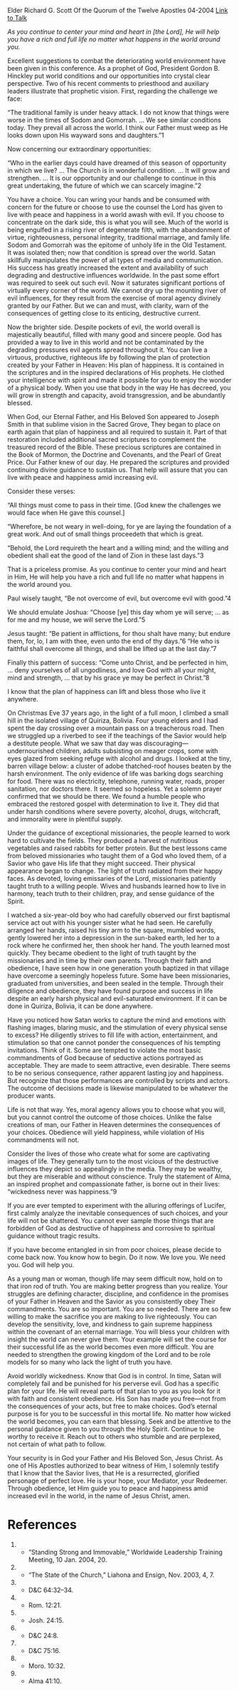 Elder Richard G. Scott
Of the Quorum of the Twelve Apostles
04-2004
[Link to Talk](https://www.churchofjesuschrist.org/study/general-conference/2004/04/how-to-live-well-amid-increasing-evil?lang=eng)

_As you continue to center your mind and heart in [the Lord], He will help you have a rich and full life no matter what happens in the world around you._

Excellent suggestions to combat the deteriorating world environment have been given in this conference. As a prophet of God, President Gordon B. Hinckley put world conditions and our opportunities into crystal clear perspective. Two of his recent comments to priesthood and auxiliary leaders illustrate that prophetic vision. First, regarding the challenge we face:

“The traditional family is under heavy attack. I do not know that things were worse in the times of Sodom and Gomorrah. … We see similar conditions today. They prevail all across the world. I think our Father must weep as He looks down upon His wayward sons and daughters.”1

Now concerning our extraordinary opportunities:

“Who in the earlier days could have dreamed of this season of opportunity in which we live? … The Church is in wonderful condition. … It will grow and strengthen. … It is our opportunity and our challenge to continue in this great undertaking, the future of which we can scarcely imagine.”2

You have a choice. You can wring your hands and be consumed with concern for the future or choose to use the counsel the Lord has given to live with peace and happiness in a world awash with evil. If you choose to concentrate on the dark side, this is what you will see. Much of the world is being engulfed in a rising river of degenerate filth, with the abandonment of virtue, righteousness, personal integrity, traditional marriage, and family life. Sodom and Gomorrah was the epitome of unholy life in the Old Testament. It was isolated then; now that condition is spread over the world. Satan skillfully manipulates the power of all types of media and communication. His success has greatly increased the extent and availability of such degrading and destructive influences worldwide. In the past some effort was required to seek out such evil. Now it saturates significant portions of virtually every corner of the world. We cannot dry up the mounting river of evil influences, for they result from the exercise of moral agency divinely granted by our Father. But we can and must, with clarity, warn of the consequences of getting close to its enticing, destructive current.

Now the brighter side. Despite pockets of evil, the world overall is majestically beautiful, filled with many good and sincere people. God has provided a way to live in this world and not be contaminated by the degrading pressures evil agents spread throughout it. You can live a virtuous, productive, righteous life by following the plan of protection created by your Father in Heaven: His plan of happiness. It is contained in the scriptures and in the inspired declarations of His prophets. He clothed your intelligence with spirit and made it possible for you to enjoy the wonder of a physical body. When you use that body in the way He has decreed, you will grow in strength and capacity, avoid transgression, and be abundantly blessed.

When God, our Eternal Father, and His Beloved Son appeared to Joseph Smith in that sublime vision in the Sacred Grove, They began to place on earth again that plan of happiness and all required to sustain it. Part of that restoration included additional sacred scriptures to complement the treasured record of the Bible. These precious scriptures are contained in the Book of Mormon, the Doctrine and Covenants, and the Pearl of Great Price. Our Father knew of our day. He prepared the scriptures and provided continuing divine guidance to sustain us. That help will assure that you can live with peace and happiness amid increasing evil.

Consider these verses:

“All things must come to pass in their time. [God knew the challenges we would face when He gave this counsel.]

“Wherefore, be not weary in well-doing, for ye are laying the foundation of a great work. And out of small things proceedeth that which is great.

“Behold, the Lord requireth the heart and a willing mind; and the willing and obedient shall eat the good of the land of Zion in these last days.”3

That is a priceless promise. As you continue to center your mind and heart in Him, He will help you have a rich and full life no matter what happens in the world around you.

Paul wisely taught, “Be not overcome of evil, but overcome evil with good.”4

We should emulate Joshua: “Choose [ye] this day whom ye will serve; … as for me and my house, we will serve the Lord.”5

Jesus taught: “Be patient in afflictions, for thou shalt have many; but endure them, for, lo, I am with thee, even unto the end of thy days.”6 “He who is faithful shall overcome all things, and shall be lifted up at the last day.”7

Finally this pattern of success: “Come unto Christ, and be perfected in him, … deny yourselves of all ungodliness, and love God with all your might, mind and strength, … that by his grace ye may be perfect in Christ.”8

I know that the plan of happiness can lift and bless those who live it anywhere.

On Christmas Eve 37 years ago, in the light of a full moon, I climbed a small hill in the isolated village of Quiriza, Bolivia. Four young elders and I had spent the day crossing over a mountain pass on a treacherous road. Then we struggled up a riverbed to see if the teachings of the Savior would help a destitute people. What we saw that day was discouraging—undernourished children, adults subsisting on meager crops, some with eyes glazed from seeking refuge with alcohol and drugs. I looked at the tiny, barren village below: a cluster of adobe thatched-roof houses beaten by the harsh environment. The only evidence of life was barking dogs searching for food. There was no electricity, telephone, running water, roads, proper sanitation, nor doctors there. It seemed so hopeless. Yet a solemn prayer confirmed that we should be there. We found a humble people who embraced the restored gospel with determination to live it. They did that under harsh conditions where severe poverty, alcohol, drugs, witchcraft, and immorality were in plentiful supply.

Under the guidance of exceptional missionaries, the people learned to work hard to cultivate the fields. They produced a harvest of nutritious vegetables and raised rabbits for better protein. But the best lessons came from beloved missionaries who taught them of a God who loved them, of a Savior who gave His life that they might succeed. Their physical appearance began to change. The light of truth radiated from their happy faces. As devoted, loving emissaries of the Lord, missionaries patiently taught truth to a willing people. Wives and husbands learned how to live in harmony, teach truth to their children, pray, and sense guidance of the Spirit.

I watched a six-year-old boy who had carefully observed our first baptismal service act out with his younger sister what he had seen. He carefully arranged her hands, raised his tiny arm to the square, mumbled words, gently lowered her into a depression in the sun-baked earth, led her to a rock where he confirmed her, then shook her hand. The youth learned most quickly. They became obedient to the light of truth taught by the missionaries and in time by their own parents. Through their faith and obedience, I have seen how in one generation youth baptized in that village have overcome a seemingly hopeless future. Some have been missionaries, graduated from universities, and been sealed in the temple. Through their diligence and obedience, they have found purpose and success in life despite an early harsh physical and evil-saturated environment. If it can be done in Quiriza, Bolivia, it can be done anywhere.

Have you noticed how Satan works to capture the mind and emotions with flashing images, blaring music, and the stimulation of every physical sense to excess? He diligently strives to fill life with action, entertainment, and stimulation so that one cannot ponder the consequences of his tempting invitations. Think of it. Some are tempted to violate the most basic commandments of God because of seductive actions portrayed as acceptable. They are made to seem attractive, even desirable. There seems to be no serious consequence, rather apparent lasting joy and happiness. But recognize that those performances are controlled by scripts and actors. The outcome of decisions made is likewise manipulated to be whatever the producer wants.

Life is not that way. Yes, moral agency allows you to choose what you will, but you cannot control the outcome of those choices. Unlike the false creations of man, our Father in Heaven determines the consequences of your choices. Obedience will yield happiness, while violation of His commandments will not.

Consider the lives of those who create what for some are captivating images of life. They generally turn to the most vicious of the destructive influences they depict so appealingly in the media. They may be wealthy, but they are miserable and without conscience. Truly the statement of Alma, an inspired prophet and compassionate father, is borne out in their lives: “wickedness never was happiness.”9

If you are ever tempted to experiment with the alluring offerings of Lucifer, first calmly analyze the inevitable consequences of such choices, and your life will not be shattered. You cannot ever sample those things that are forbidden of God as destructive of happiness and corrosive to spiritual guidance without tragic results.

If you have become entangled in sin from poor choices, please decide to come back now. You know how to begin. Do it now. We love you. We need you. God will help you.

As a young man or woman, though life may seem difficult now, hold on to that iron rod of truth. You are making better progress than you realize. Your struggles are defining character, discipline, and confidence in the promises of your Father in Heaven and the Savior as you consistently obey Their commandments. You are so important. You are so needed. There are so few willing to make the sacrifice you are making to live righteously. You can develop the sensitivity, love, and kindness to gain supreme happiness within the covenant of an eternal marriage. You will bless your children with insight the world can never give them. Your example will set the course for their successful life as the world becomes even more difficult. You are needed to strengthen the growing kingdom of the Lord and to be role models for so many who lack the light of truth you have.

Avoid worldly wickedness. Know that God is in control. In time, Satan will completely fail and be punished for his perverse evil. God has a specific plan for your life. He will reveal parts of that plan to you as you look for it with faith and consistent obedience. His Son has made you free—not from the consequences of your acts, but free to make choices. God’s eternal purpose is for you to be successful in this mortal life. No matter how wicked the world becomes, you can earn that blessing. Seek and be attentive to the personal guidance given to you through the Holy Spirit. Continue to be worthy to receive it. Reach out to others who stumble and are perplexed, not certain of what path to follow.

Your security is in God your Father and His Beloved Son, Jesus Christ. As one of His Apostles authorized to bear witness of Him, I solemnly testify that I know that the Savior lives, that He is a resurrected, glorified personage of perfect love. He is your hope, your Mediator, your Redeemer. Through obedience, let Him guide you to peace and happiness amid increased evil in the world, in the name of Jesus Christ, amen.

# References
1. - “Standing Strong and Immovable,” Worldwide Leadership Training Meeting, 10 Jan. 2004, 20.
2. - “The State of the Church,” Liahona and Ensign, Nov. 2003, 4, 7.
3. - D&C 64:32–34.
4. - Rom. 12:21.
5. - Josh. 24:15.
6. - D&C 24:8.
7. - D&C 75:16.
8. - Moro. 10:32.
9. - Alma 41:10.